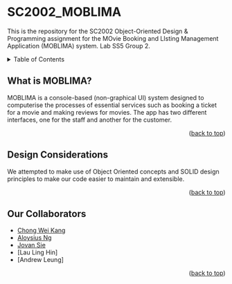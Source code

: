 # SC2002_MOBLIMA
This is the repository for the SC2002 Object-Oriented Design &amp; Programming assignment for the MOvie Booking and LIsting Management Application (MOBLIMA) system. Lab SS5 Group 2.

<details>
    <summary>Table of Contents</summary>
    <ol>
        <li><a href="#what-is-MOBLIMA">What is MOBLIMA?</a></li>
        <li><a href="#design-considerations">Design Considerations</a></li>
        <li><a href="#our-collaborators"> Our Collaborators</a></li>
    </ol>
</details>

## What is MOBLIMA?

MOBLIMA is a console-based (non-graphical UI) system designed to computerise the processes of essential services such as booking a ticket for a movie and making reviews for movies. The app has two different interfaces, one for the staff and another for the customer.  

<p align="right">(<a href="#top">back to top</a>)</p>

## Design Considerations

We attempted to make use of Object Oriented concepts and SOLID design principles to make our code easier to maintain and extensible.

<p align="right">(<a href="#top">back to top</a>)</p>

## Our Collaborators
- [Chong Wei Kang](https://github.com/weikangg)
- [Aloysius Ng](https://github.com/metalalloy)
- [Jovan Sie](https://github.com/jvnsjh)
- [Lau Ling Hin]
- [Andrew Leung]

<p align="right">(<a href="#top">back to top</a>)</p>
